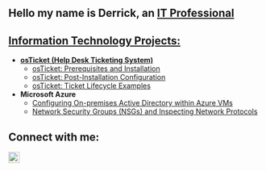 ## Hello my name is Derrick, an <a href="https://www.linkedin.com/in/derrick-e-maples-460544375/">IT Professional

<h2> Information Technology Projects:</h2>

- <b>osTicket (Help Desk Ticketing System)</b>
  - [osTicket: Prerequisites and Installation](https://github.com/derrickmaples/osticket-prereqs)
  - [osTicket: Post-Installation Configuration](https://github.com/derrickmaples/post-install-config)
  - [osTicket: Ticket Lifecycle Examples](https://github.com/derrickmaples/ticket-lifecycle)
- <b>Microsoft Azure</b>
  - [Configuring On-premises Active Directory within Azure VMs](https://github.com/derrrickmaples/configure-ad)
  - [Network Security Groups (NSGs) and Inspecting Network Protocols](https://github.com/derrrickmaples/azure-network-protocols)

<h2> Connect with me:</h2>

[<img align="left" alt="Josh | LinkedIn" width="22px" src="https://cdn.jsdelivr.net/npm/simple-icons@v3/icons/linkedin.svg" />][linkedin]

[linkedin]: https://www.linkedin.com/in/derrick-e-maples-460544375/
